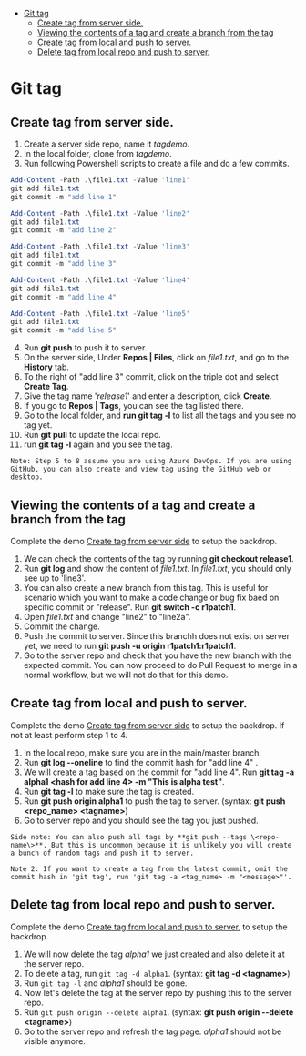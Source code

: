 
- [Git tag](#git-tag)
  - [Create tag from server side.](#create-tag-from-server-side)
  - [Viewing the contents of a tag and create a branch from the tag](#viewing-the-contents-of-a-tag-and-create-a-branch-from-the-tag)
  - [Create tag from local and push to server.](#create-tag-from-local-and-push-to-server)
  - [Delete tag from local repo and push to server.](#delete-tag-from-local-repo-and-push-to-server)

# Git tag
## Create tag from server side.
1. Create a server side repo, name it *tagdemo*.
2. In the local folder, clone from *tagdemo*.
3. Run following Powershell scripts to create a file and do a few commits.
```Powershell
Add-Content -Path .\file1.txt -Value 'line1'
git add file1.txt
git commit -m "add line 1"

Add-Content -Path .\file1.txt -Value 'line2'
git add file1.txt
git commit -m "add line 2"

Add-Content -Path .\file1.txt -Value 'line3'
git add file1.txt
git commit -m "add line 3"

Add-Content -Path .\file1.txt -Value 'line4'
git add file1.txt
git commit -m "add line 4"

Add-Content -Path .\file1.txt -Value 'line5'
git add file1.txt
git commit -m "add line 5"
```
4. Run **git push** to push it to server.
5. On the server side, Under **Repos | Files**, click on *file1.txt*, and go to the **History** tab.
6. To the right of "add line 3" commit, click on the triple dot and select **Create Tag**.
7. Give the tag name '*release1*' and enter a description, click **Create**.
8. If you go to **Repos | Tags**, you can see the tag listed there.
9.  Go to the local folder, and **run git tag -l** to list all the tags and you see no tag yet.
10. Run **git pull** to update the local repo.
11. run **git tag -l** again and you see the tag.
```text
Note: Step 5 to 8 assume you are using Azure DevOps. If you are using GitHub, you can also create and view tag using the GitHub web or desktop.
```
    
## Viewing the contents of a tag and create a branch from the tag
Complete the demo [Create tag from server side](#create-tag-from-server-side) to setup the backdrop.
1. We can check the contents of the tag by running **git checkout release1**.
2. Run **git log** and show the content of *file1.txt*. In *file1.txt*, you should only see up to 'line3'.
3. You can also create a new branch from this tag. This is useful for scenario which you want to make a code change or bug fix baed on specific commit or "release". Run **git switch -c r1patch1**.
4. Open *file1.txt* and change "line2" to "line2a".
5. Commit the change.
6. Push the commit to server. Since this branchh does not exist on server yet, we need to run **git push -u origin r1patch1:r1patch1**.
7. Go to the server repo and check that you have the new branch with the expected commit. You can now proceed to do Pull Request to merge in a normal workflow, but we will not do that for this demo.
  
## Create tag from local and push to server.
Complete the demo [Create tag from server side](#create-tag-from-server-side) to setup the backdrop. If not at least perform step 1 to 4.
1. In the local repo, make sure you are in the main/master branch.
2. Run **git log --oneline** to find the commit hash for "add line 4" .
3. We will create a tag based on the commit for "add line 4". Run **git tag -a alpha1 \<hash for add line 4\> -m "This is alpha test"**.
4. Run **git tag -l** to make sure the tag is created.
5. Run **git push origin alpha1** to push the tag to server. (syntax: **git push \<repo_name\> \<tagname\>**)
6. Go to server repo and you should see the tag you just pushed.
```text
Side note: You can also push all tags by **git push --tags \<repo-name\>**. But this is uncommon because it is unlikely you will create a bunch of random tags and push it to server.
```
```text
Note 2: If you want to create a tag from the latest commit, omit the commit hash in 'git tag', run 'git tag -a <tag_name> -m "<message>"'.
```

## Delete tag from local repo and push to server.
Complete the demo [Create tag from local and push to server.](#create-tag-from-local-and-push-to-server) to setup the backdrop. 
1. We will now delete the tag *alpha1* we just created and also delete it at the server repo.
2. To delete a tag, run `git tag -d alpha1`. (syntax: **git tag -d \<tagname\>**)
3. Run `git tag -l` and *alpha1* should be gone.
4. Now let's delete the tag at the server repo by pushing this to the server repo.
5. Run `git push origin --delete alpha1`. (syntax: **git push origin --delete  \<tagname\>**)
6. Go to the server repo and refresh the tag page. *alpha1* should not be visible anymore.